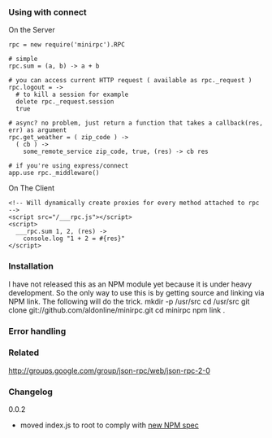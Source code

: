 ### Using with connect

On the Server

    rpc = new require('minirpc').RPC

    # simple
    rpc.sum = (a, b) -> a + b

    # you can access current HTTP request ( available as rpc._request )
    rpc.logout = ->
      # to kill a session for example
      delete rpc._request.session
      true

    # async? no problem, just return a function that takes a callback(res, err) as argument
    rpc.get_weather = ( zip_code ) -> 
      ( cb ) ->
        some_remote_service zip_code, true, (res) -> cb res

    # if you're using express/connect
    app.use rpc._middleware()

On The Client

    <!-- Will dynamically create proxies for every method attached to rpc -->
    <script src="/___rpc.js"></script>
    <script>
      ___rpc.sum 1, 2, (res) ->
        console.log "1 + 2 = #{res}"
    </script>

### Installation

I have not released this as an NPM module yet because it is under heavy development. So the only way to use this is by getting source and linking via NPM link.
The following will do the trick.
    mkdir -p /usr/src
    cd /usr/src
    git clone git://github.com/aldonline/minirpc.git
    cd minirpc
    npm link .

### Error handling



### Related

http://groups.google.com/group/json-rpc/web/json-rpc-2-0


### Changelog

0.0.2
* moved index.js to root to comply with [new NPM spec](http://groups.google.com/group/npm-/msg/10ab9647ad6eaff7) 
